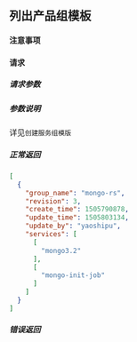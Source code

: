 ## 列出产品组模板

#### 注意事项

#### 请求

##### 请求参数

##### 参数说明

详见`创建服务组模版`

##### 正常返回

```json
[
  {
    "group_name": "mongo-rs",
    "revision": 3,
    "create_time": 1505790878,
    "update_time": 1505803134,
    "update_by": "yaoshipu",
    "services": [
      [
        "mongo3.2"
      ],
      [
        "mongo-init-job"
      ]
    ]
  }
]
```	
##### 错误返回
